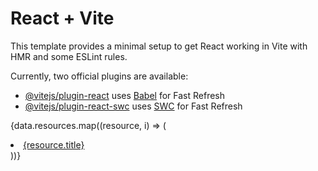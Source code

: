 # React + Vite

This template provides a minimal setup to get React working in Vite with HMR and some ESLint rules.

Currently, two official plugins are available:

- [@vitejs/plugin-react](https://github.com/vitejs/vite-plugin-react/blob/main/packages/plugin-react/README.md) uses [Babel](https://babeljs.io/) for Fast Refresh
- [@vitejs/plugin-react-swc](https://github.com/vitejs/vite-plugin-react-swc) uses [SWC](https://swc.rs/) for Fast Refresh


{data.resources.map((resource, i) => (
              <li key={i} className="mb-2">
                <a href={resource.link} target="_blank" rel="noopener noreferrer" className="text-blue-500 underline">
                  {resource.title}
                </a>
              </li>
            ))}
